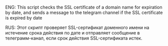 ENG: This script checks the SSL certificate of a domain name for expiration by date, and sends a message to the telegram channel if the SSL certificate is expired by date

RUS: Этот скрипт проверяет SSL-сертификат доменного имени на истечение срока действия по дате и отправляет сообщение в телеграмм-канал, если срок действия SSL-сертификата истек.
